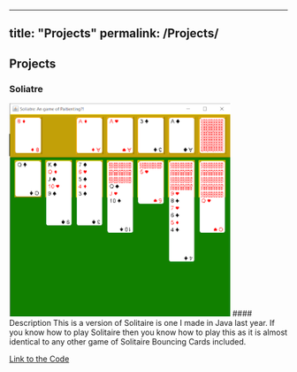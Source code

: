 
---
title: "Projects"
permalink: /Projects/
---

## Projects
### Soliatre
<img src="Soliatre.png" width="400">
#### Description
This is a version of Solitaire is one I made in Java last year.
If you know how to play Solitaire then you know how to play this as it is almost identical to any other game of Solitaire
Bouncing Cards included.

[Link to the Code](https://github.com/SealDoGaming/Soliatre)
